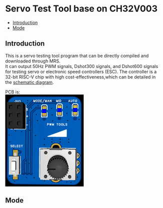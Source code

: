 # Servo Test Tool base on CH32V003

* [Introduction](https://github.com/TianpeiLee/ServoTestTool#Introduction)<br>
* [Mode](https://github.com/TianpeiLee/ServoTestTool#Mode)<br>


## Introduction

This is a servo testing tool program that can be directly compiled and downloaded through MRS.<br>
It can output 50Hz PWM signals, Dshot300 signals, and Dshot600 signals for testing servo or electronic speed controllers (ESC).
The controller is a 32-bit RISC-V chip with high cost-effectiveness,which can be detailed in the [schematic diagram](https://github.com/TianpeiLee/ServoTestTool/blob/main/ServoTest_SCH.pdf).<br>

PCB is: <br>
<img src="image/photo.jpg" alt="photo" style="zoom:50%;" />

## Mode


